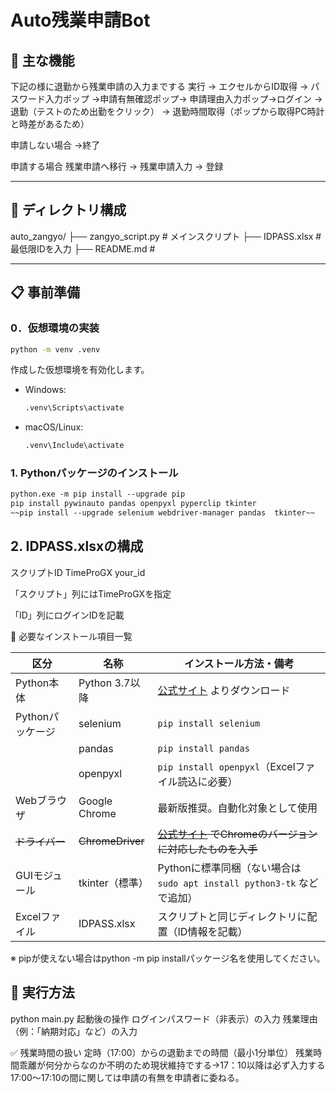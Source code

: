 # Auto残業申請Bot

## 🧰 主な機能

下記の様に退勤から残業申請の入力までする
実行 → エクセルからID取得 → パスワード入力ポップ →申請有無確認ポップ→  申請理由入力ポップ→ログイン
→退勤（テストのため出勤をクリック）
→ 退勤時間取得（ポップから取得PC時計と時差があるため）

申請しない場合
→終了

申請する場合
残業申請へ移行 → 残業申請入力 → 登録

---

## 📁 ディレクトリ構成

auto_zangyo/
├── zangyo_script.py # メインスクリプト
├── IDPASS.xlsx # 最低限IDを入力
├── README.md #

---

## 📋 事前準備

### 0．仮想環境の実装

```bash
python -m venv .venv
```

作成した仮想環境を有効化します。

- Windows:

    ```ps
    .venv\Scripts\activate
    ```

- macOS/Linux:

    ```ps
    .venv\Include\activate   
    ```

### 1. Pythonパッケージのインストール

```ps
python.exe -m pip install --upgrade pip
pip install pywinauto pandas openpyxl pyperclip tkinter
~~pip install --upgrade selenium webdriver-manager pandas  tkinter~~
```

## 2. IDPASS.xlsxの構成

スクリプトID
TimeProGX your_id

「スクリプト」列にはTimeProGXを指定

「ID」列にログインIDを記載

🧱 必要なインストール項目一覧

| 区分         | 名称  | インストール方法・備考 |
|--------------|-----------------|-----------|
| Python本体   | Python 3.7以降  | [公式サイト](https://www.python.org/) よりダウンロード |
| Pythonパッケージ | selenium | `pip install selenium` |
| | pandas | `pip install pandas` |
| | openpyxl | `pip install openpyxl`（Excelファイル読込に必要） |
| Webブラウザ | Google Chrome   | 最新版推奨。自動化対象として使用 |
| ~~ドライバー~~ | ~~ChromeDriver~~ | ~~[公式サイト](https://chromedriver.chromium.org/downloads) でChromeのバージョンに対応したものを入手~~ |
| GUIモジュール | tkinter（標準） | Pythonに標準同梱（ない場合は `sudo apt install python3-tk` などで追加） |
| Excelファイル | IDPASS.xlsx | スクリプトと同じディレクトリに配置（ID情報を記載） |

※ pipが使えない場合はpython -m pip installパッケージ名を使用してください。

## 🚀 実行方法

python main.py
起動後の操作
ログインパスワード（非表示）の入力
残業理由（例：「納期対応」など）の入力

✅ 残業時間の扱い
定時（17:00）からの退勤までの時間（最小1分単位）
残業時間乖離が何分からなのか不明のため現状維持でする→17：10以降は必ず入力する
17:00～17:10の間に関しては申請の有無を申請者に委ねる。
